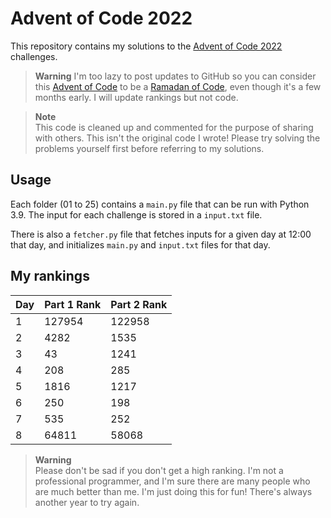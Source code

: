 # Advent of Code 2022
This repository contains my solutions to the [Advent of Code 2022](https://adventofcode.com/2022) challenges.

> **Warning**
> I'm too lazy to post updates to GitHub so you can consider this [Advent of Code](https://github.com/thunder-red-star/advent-of-code/) to be a [Ramadan of Code](https://github.com/thunder-red-star/ramadan-of-code), even though it's a few months early. I will update rankings but not code.

> **Note**  
> This code is cleaned up and commented for the purpose of sharing with others. This isn't the original code I wrote! Please try solving the problems yourself first before referring to my solutions.

## Usage
Each folder (01 to 25) contains a `main.py` file that can be run with Python 3.9. The input for each challenge is stored in a `input.txt` file.

There is also a `fetcher.py` file that fetches inputs for a given day at 12:00 that day, and initializes `main.py` and `input.txt` files for that day.

## My rankings

| Day     | Part 1 Rank  | Part 2 Rank |
|---------|--------------|-------------|
| 1       | 127954       | 122958      |
| 2       | 4282         | 1535        | 
| 3       | 43           | 1241        |
| 4       | 208          | 285         |
| 5       | 1816         | 1217        |
| 6       | 250          | 198         |
| 7       | 535          | 252         |
| 8       | 64811        | 58068       |

> **Warning**  
> Please don't be sad if you don't get a high ranking. I'm not a professional programmer, and I'm sure there are many people who are much better than me. I'm just doing this for fun! There's always another year to try again.
